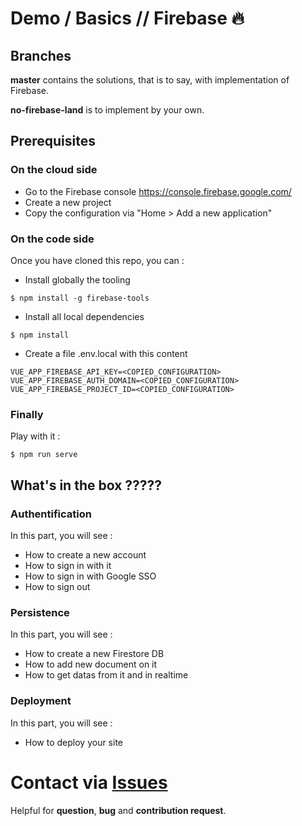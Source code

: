 # Demo / Basics // Firebase 🔥
## Branches

**master** contains the solutions, that is to say, with implementation of Firebase.

**no-firebase-land** is to implement by your own.

## Prerequisites
### On the cloud side
* Go to the Firebase console https://console.firebase.google.com/
* Create a new project
* Copy the configuration via "Home > Add a new application"

### On the code side
Once you have cloned this repo, you can :

* Install globally the tooling

```
$ npm install -g firebase-tools
```

* Install all local dependencies

```
$ npm install
```

* Create a file .env.local with this content

```
VUE_APP_FIREBASE_API_KEY=<COPIED_CONFIGURATION>
VUE_APP_FIREBASE_AUTH_DOMAIN=<COPIED_CONFIGURATION>
VUE_APP_FIREBASE_PROJECT_ID=<COPIED_CONFIGURATION>
```

### Finally
Play with it :

```
$ npm run serve
```

## What's in the box ?????
### Authentification
In this part, you will see :
* How to create a new account
* How to sign in with it
* How to sign in with Google SSO
* How to sign out

### Persistence
In this part, you will see :
* How to create a new Firestore DB
* How to add new document on it
* How to get datas from it and in realtime

### Deployment
In this part, you will see :
* How to deploy your site

# Contact via [Issues](https://github.com/fgruchala/demo-firebase-basics/issues)
Helpful for **question**, **bug** and **contribution request**.

